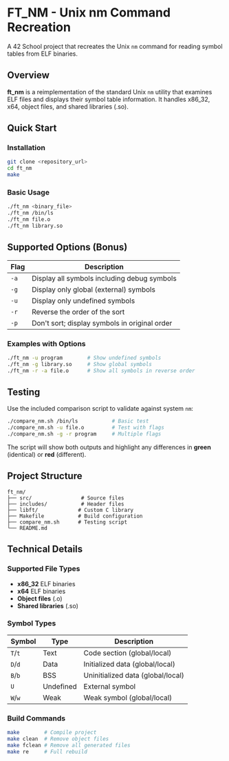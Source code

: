 # FT_NM - Unix nm Command Recreation

A 42 School project that recreates the Unix `nm` command for reading symbol tables from ELF binaries.

##  Overview

**ft_nm** is a reimplementation of the standard Unix `nm` utility that examines ELF files and displays their symbol table information. It handles x86_32, x64, object files, and shared libraries (.so).

##  Quick Start

### Installation
```bash
git clone <repository_url>
cd ft_nm
make
```

### Basic Usage
```bash
./ft_nm <binary_file>
./ft_nm /bin/ls
./ft_nm file.o
./ft_nm library.so
```

##  Supported Options (Bonus)

| Flag | Description |
|------|-------------|
| `-a` | Display all symbols including debug symbols |
| `-g` | Display only global (external) symbols |
| `-u` | Display only undefined symbols |
| `-r` | Reverse the order of the sort |
| `-p` | Don't sort; display symbols in original order |

### Examples with Options
```bash
./ft_nm -u program        # Show undefined symbols
./ft_nm -g library.so     # Show global symbols
./ft_nm -r -a file.o      # Show all symbols in reverse order
```

##  Testing

Use the included comparison script to validate against system `nm`:

```bash
./compare_nm.sh /bin/ls           # Basic test
./compare_nm.sh -u file.o         # Test with flags
./compare_nm.sh -g -r program     # Multiple flags
```

The script will show both outputs and highlight any differences in **green** (identical) or **red** (different).

##  Project Structure

```
ft_nm/
├── src/                # Source files
├── includes/           # Header files
├── libft/             # Custom C library
├── Makefile           # Build configuration
├── compare_nm.sh      # Testing script
└── README.md
```

##  Technical Details

### Supported File Types
- **x86_32** ELF binaries
- **x64** ELF binaries  
- **Object files** (.o)
- **Shared libraries** (.so)

### Symbol Types
| Symbol | Type | Description |
|--------|------|-------------|
| `T`/`t` | Text | Code section (global/local) |
| `D`/`d` | Data | Initialized data (global/local) |
| `B`/`b` | BSS | Uninitialized data (global/local) |
| `U` | Undefined | External symbol |
| `W`/`w` | Weak | Weak symbol (global/local) |

### Build Commands
```bash
make        # Compile project
make clean  # Remove object files  
make fclean # Remove all generated files
make re     # Full rebuild
```
